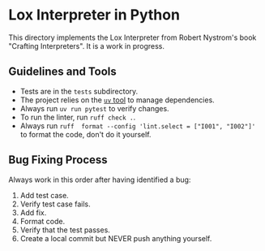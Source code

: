 # Lox Interpreter in Python

This directory implements the Lox Interpreter from Robert Nystrom's book
"Crafting Interpreters". It is a work in progress.

## Guidelines and Tools

- Tests are in the `tests` subdirectory.
- The project relies on the [`uv` tool](https://docs.astral.sh/uv/) to manage
dependencies.
- Always run `uv run pytest` to verify changes.
- To run the linter, run `ruff check .`.
- Always run `ruff  format --config 'lint.select = ["I001", "I002"]'` to format
the code, don't do it yourself.

## Bug Fixing Process

Always work in this order after having identified a bug:

1. Add test case.
2. Verify test case fails.
3. Add fix.
4. Format code.
5. Verify that the test passes.
6. Create a local commit but NEVER push anything yourself.

